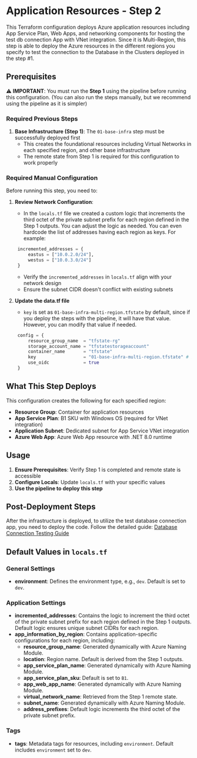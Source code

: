 # Application Resources - Step 2

This Terraform configuration deploys Azure application resources including App Service Plan, Web Apps, and networking components for hosting the test db connection App with VNet integration. Since it is Multi-Region, this step is able to deploy the Azure resources in the different regions you specify to test the connection to the Database in the Clusters deployed in the step #1.

## Prerequisites

⚠️ **IMPORTANT**: You must run the **Step 1** using the pipeline before running this configuration. (You can also run the steps manually, but we recommend using the pipeline as it is simpler)

### Required Previous Steps

1. **Base Infrastructure (Step 1)**: The `01-base-infra` step must be successfully deployed first
   - This creates the foundational resources including Virtual Networks in each specified region, and other base infrastructure
   - The remote state from Step 1 is required for this configuration to work properly

### Required Manual Configuration

Before running this step, you need to:

1. **Review Network Configuration**:
   - In the `locals.tf` file we created a custom logic that increments the third octet of the private subnet prefix for each region defined in the Step 1 outputs. You can adjust the logic as needed. You can even hardcode the list of addresses having each region as keys. For example:

   ```tf
    incremented_addresses = {
        eastus = ["10.0.2.0/24"],
        westus = ["10.0.3.0/24"]
    }
   ```

   - Verify the `incremented_addresses` in `locals.tf` align with your network design
   - Ensure the subnet CIDR doesn't conflict with existing subnets

2. **Update the data.tf file**
   - `key` is set as `01-base-infra-multi-region.tfstate` by default, since if you deploy the steps with the pipeline, it will have that value. However, you can modify that value if needed.

   ```tf
    config = {
        resource_group_name  = "tfstate-rg"
        storage_account_name = "tfstatestorageaccount"
        container_name       = "tfstate"
        key                  = "01-base-infra-multi-region.tfstate" # If you have a different key, update it accordingly
        use_oidc             = true
    }
    ```

## What This Step Deploys

This configuration creates the following for each specified region:

- **Resource Group**: Container for application resources
- **App Service Plan**: B1 SKU with Windows OS (required for VNet integration)
- **Application Subnet**: Dedicated subnet for App Service VNet integration  
- **Azure Web App**: Azure Web App resource with .NET 8.0 runtime

## Usage

1. **Ensure Prerequisites**: Verify Step 1 is completed and remote state is accessible
2. **Configure Locals**: Update `locals.tf` with your specific values
3. **Use the pipeline to deploy this step**

## Post-Deployment Steps

After the infrastructure is deployed, to utilize the test database connection app, you need to deploy the code. Follow the detailed guide: [Database Connection Testing Guide](../../docs/test_db_connection_steps.md)

## Default Values in `locals.tf`

### General Settings

- **environment**: Defines the environment type, e.g., `dev`. Default is set to `dev`.

### Application Settings

- **incremented_addresses**: Contains the logic to increment the third octet of the private subnet prefix for each region defined in the Step 1 outputs. Default logic ensures unique subnet CIDRs for each region.
- **app_information_by_region**: Contains application-specific configurations for each region, including:
  - **resource_group_name**: Generated dynamically with Azure Naming Module.
  - **location**: Region name. Default is derived from the Step 1 outputs.
  - **app_service_plan_name**: Generated dynamically with Azure Naming Module.
  - **app_service_plan_sku**: Default is set to `B1`.
  - **app_web_app_name**: Generated dynamically with Azure Naming Module.
  - **virtual_network_name**: Retrieved from the Step 1 remote state.
  - **subnet_name**: Generated dynamically with Azure Naming Module.
  - **address_prefixes**: Default logic increments the third octet of the private subnet prefix.

### Tags

- **tags**: Metadata tags for resources, including `environment`. Default includes `environment` set to `dev`.
